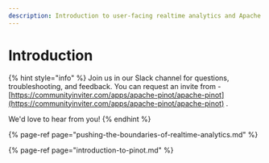 ```yaml
---
description: Introduction to user-facing realtime analytics and Apache Pinot.
---
```


# Introduction

{% hint style="info" %}
Join us in our Slack channel for questions, troubleshooting, and feedback. You can request an invite from -  [https://communityinviter.com/apps/apache-pinot/apache-pinot](https://communityinviter.com/apps/apache-pinot/apache-pinot) .

We'd love to hear from you!
{% endhint %}

{% page-ref page="pushing-the-boundaries-of-realtime-analytics.md" %}

{% page-ref page="introduction-to-pinot.md" %}



